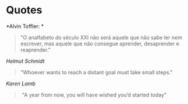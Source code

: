 # Quotes

*Alvin Toffler: *
> "O analfabeto do século XXI não será aquele que não sabe ler nem escrever, mas aquele que não consegue aprender, desaprender e reaprender."

*Helmut Schmidt*
> "Whoever wants to reach a distant goal must take small steps."

*Karen Lamb*
>  "A year from now, you will have wished you’d started today"